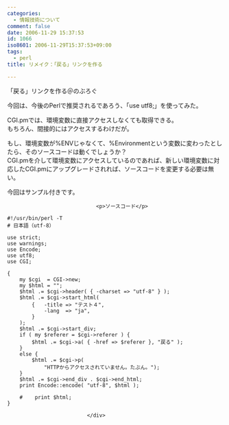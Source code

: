 ```yaml
---
categories:
  - 情報技術について
comment: false
date: 2006-11-29 15:37:53
id: 1066
iso8601: 2006-11-29T15:37:53+09:00
tags:
  - perl
title: リメイク：「戻る」リンクを作る

---
```


<div class="entry-body">
                                 <p>「戻る」リンクを作る＠のぶろぐ</p>

<p>今回は、今後のPerlで推奨されるであろう、「use utf8;」を使ってみた。</p>

<p>CGI.pmでは、環境変数に直接アクセスしなくても取得できる。<br />
もちろん、間接的にはアクセスするわけだが。</p>

<p>もし、環境変数が%ENVじゃなくて、%Environmentという変数に変わったとしたら、そのソースコードは動くでしょうか？<br />
CGI.pmを介して環境変数にアクセスしているのであれば、新しい環境変数に対応したCGI.pmにアップグレードされれば、ソースコードを変更する必要は無い。</p>

<p>今回はサンプル付きです。</p>
                              
                                 <p>ソースコード</p>

<pre><code>#!/usr/bin/perl -T
# 日本語（utf-8）

use strict;
use warnings;
use Encode;
use utf8;
use CGI;

{
    my $cgi  = CGI-&gt;new;
    my $html = "";
    $html .= $cgi-&gt;header( { -charset =&gt; "utf-8" } );
    $html .= $cgi-&gt;start_html(
        {   -title =&gt; "テスト４",
            -lang  =&gt; "ja",
        }
    );
    $html .= $cgi-&gt;start_div;
    if ( my $referer = $cgi-&gt;referer ) {
        $html .= $cgi-&gt;a( { -href =&gt; $referer }, "戻る" );
    }
    else {
        $html .= $cgi-&gt;p(
            "HTTPからアクセスされていません。たぶん。");
    }
    $html .= $cgi-&gt;end_div . $cgi-&gt;end_html;
    print Encode::encode( "utf-8", $html );

    #    print $html;
}</code></pre>
                              </div>
    	